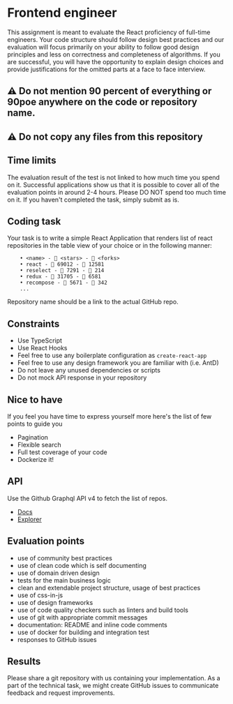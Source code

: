 # Frontend engineer

This assignment is meant to evaluate the React proficiency of full-time engineers. Your code structure should follow design best practices and our evaluation will focus primarily on your ability to follow good design principles and less on correctness and completeness of algorithms. If you are successful, you will have the opportunity to explain design choices and provide justifications for the omitted parts at a face to face interview.

## ⚠️ Do not mention 90 percent of everything or 90poe anywhere on the code or repository name.
## ⚠️ Do not copy any files from this repository

## Time limits

The evaluation result of the test is not linked to how much time you spend on it.
Successful applications show us that it is possible to cover all of the evaluation points in around 2-4 hours.
Please DO NOT spend too much time on it. If you haven't completed the task, simply submit as is.

## Coding task

Your task is to write a simple React Application that renders list of react repositories in the table view of your choice or in the following manner:

        • <name> - 🌟 <stars> - 🍴 <forks>
        • react - 🌟 69012 - 🍴 12581
        • reselect - 🌟 7291 - 🍴 214
        • redux - 🌟 31705 - 🍴 6581
        • recompose - 🌟 5671 - 🍴 342
        ...

Repository name should be a link to the actual GitHub repo.

## Constraints

- Use TypeScript
- Use React Hooks
- Feel free to use any boilerplate configuration as `create-react-app`
- Feel free to use any design framework you are familiar with (i.e. AntD)
- Do not leave any unused dependencies or scripts
- Do not mock API response in your repository

## Nice to have

If you feel you have time to express yourself more here's the list of few points to guide you

- Pagination
- Flexible search
- Full test coverage of your code
- Dockerize it!

## API

Use the Github Graphql API v4 to fetch the list of repos.

- [Docs](https://developer.github.com/v4/)
- [Explorer](https://developer.github.com/v4/explorer/)

## Evaluation points

- use of community best practices
- use of clean code which is self documenting
- use of domain driven design
- tests for the main business logic
- clean and extendable project structure, usage of best practices
- use of css-in-js
- use of design frameworks
- use of code quality checkers such as linters and build tools
- use of git with appropriate commit messages
- documentation: README and inline code comments
- use of docker for building and integration test
- responses to GitHub issues

## Results

Please share a git repository with us containing your implementation. 
As a part of the technical task, we might create GitHub issues to communicate feedback and request improvements.